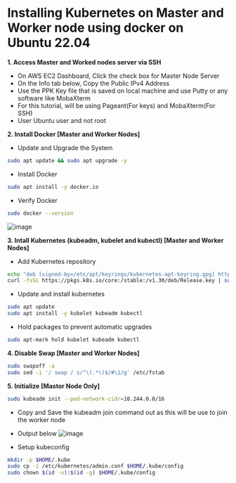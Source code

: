 # Installing Kubernetes on Master and Worker node using docker on Ubuntu 22.04

**1. Access Master and Worked nodes server via SSH**
  - On AWS EC2 Dashboard, Click the check box for Master Node Server
  - On the Info tab below, Copy the Public IPv4 Address
  - Use the PPK Key file that is saved on local machine and use Putty or any software like MobaXterm
  - For this tutorial, will be using Pageant(For keys) and MobaXterm(For SSH)
  - User Ubuntu user and not root

**2. Install Docker [Master and Worker Nodes]**
  - Update and Upgrade the System
```bash
sudo apt update && sudo apt upgrade -y
```
  - Install Docker
```bash
sudo apt install -y docker.io
```
  - Verify Docker
```bash
sudo docker --version
```
  ![image](https://github.com/JRTugs/DevOps-CI-CD-on-AWS-EC2-instance/assets/29426766/7ebb3449-3cf6-4831-bdfb-7b12af225496)

**3. Intall Kubernetes (kubeadm, kubelet and kubectl) [Master and Worker Nodes]**
  - Add Kubernetes repository
```bash
echo "deb [signed-by=/etc/apt/keyrings/kubernetes-apt-keyring.gpg] https://pkgs.k8s.io/core:/stable:/v1.30/deb/ /" | sudo tee /etc/apt/sources.list.d/kubernetes.list
curl -fsSL https://pkgs.k8s.io/core:/stable:/v1.30/deb/Release.key | sudo gpg --dearmor -o /etc/apt/keyrings/kubernetes-apt-keyring.gpg
```
  - Update and install kubernetes
```bash
sudo apt update
sudo apt install -y kubelet kubeadm kubectl
```
  - Hold packages to prevent automatic upgrades
```bash
sudo apt-mark hold kubelet kubeadm kubectl
```
**4. Disable Swap [Master and Worker Nodes]**
```bash
sudo swapoff -a
sudo sed -i '/ swap / s/^\(.*\)$/#\1/g' /etc/fstab
```
**5. Initialize [Mastor Node Only]**
```bash
sudo kubeadm init --pod-network-cidr=10.244.0.0/16
```
  - Copy and Save the kubeadm join command out as this will be use to join the worker node
  - Output below
  ![image](https://github.com/JRTugs/DevOps-CI-CD-on-AWS-EC2-instance/assets/29426766/7f73cd0a-4dcd-40e9-82df-c363e6f4438b)

  - Setup kubeconfig
```bash
mkdir -p $HOME/.kube
sudo cp -i /etc/kubernetes/admin.conf $HOME/.kube/config
sudo chown $(id -u):$(id -g) $HOME/.kube/config
```



